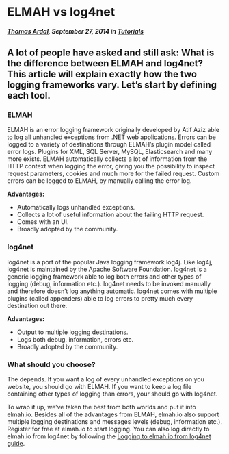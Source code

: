 # ELMAH vs log4net

##### [Thomas Ardal](http://elmah.io/about/), September 27, 2014 in [Tutorials](/category/tutorials/)

## A lot of people have asked and still ask: What is the difference between ELMAH and log4net? This article will explain exactly how the two logging frameworks vary. Let’s start by defining each tool.

### ELMAH
ELMAH is an error logging framework originally developed by Atif Aziz able to log all unhandled exceptions from .NET web applications. Errors can be logged to a variety of destinations through ELMAH’s plugin model called error logs. Plugins for XML, SQL Server, MySQL, Elasticsearch and many more exists. ELMAH automatically collects a lot of information from the HTTP context when logging the error, giving you the possibility to inspect request parameters, cookies and much more for the failed request. Custom errors can be logged to ELMAH, by manually calling the error log.

**Advantages:**

- Automatically logs unhandled exceptions.
- Collects a lot of useful information about the failing HTTP request.
- Comes with an UI.
- Broadly adopted by the community.

### log4net
log4net is a port of the popular Java logging framework log4j. Like log4j, log4net is maintained by the Apache Software Foundation. log4net is a generic logging framework able to log both errors and other types of logging (debug, information etc.). log4net needs to be invoked manually and therefore doesn’t log anything automatic. log4net comes with multiple plugins (called appenders) able to log errors to pretty much every destination out there.

**Advantages:**

- Output to multiple logging destinations.
- Logs both debug, information, errors etc.
- Broadly adopted by the community.

### What should you choose?
The depends. If you want a log of every unhandled exceptions on you website, you should go with ELMAH. If you want to keep a log file containing other types of logging than errors, your should go with log4net.

To wrap it up, we’ve taken the best from both worlds and put it into elmah.io. Besides all of the advantages from ELMAH, elmah.io also support multiple logging destinations and messages levels (debug, information etc.). Register for free at elmah.io to start logging. You can also log directly to elmah.io from log4net by following the [Logging to elmah.io from log4net guide](http://blog.elmah.io/logging-to-elmah-io-from-log4net/).

